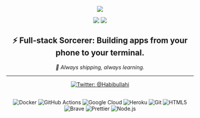 <p align="center"><a href="https://github.com/anuraghazra/github-readme-stats">
  <img src="https://github-readme-stats.vercel.app/api/typing-card?width=600&lines=Hi,+I'm+Prince.;I+Love+Building;Love+Shipping.;Love.js+Shitposting;Spreading+knowledge+daily.;Always+learning.&center=true&font=Fira%20Code&duration=3000&pause=500&color=00F7FF&size=22" />
</a>
</p>

<p align="center">
  <img src="https://img.shields.io/github/followers/princehabeeb?style=social" />
  <a href="https://www.youtube.com/c/code_alumni" target="_blank">
    <img src="https://img.shields.io/youtube/channel/subscribers/UCi2uzZOxA3yyYCw6m1MWzwg?style=social" />
  </a>
</p>

<h2 align="center">
  ⚡ Full-stack Sorcerer: Building apps from your phone to your terminal.
</h2>

<p align="center"><em>🚀 Always shipping, always learning.</em></p>

<div align="center">

---

<a href="https://twitter.com/code_alumni" target="_blank">
  <img src="https://img.shields.io/twitter/follow/Habibullahi?logo=twitter&style=for-the-badge" alt="Twitter: @Habibullahi" />
</a>

</div>

<br/>

<p align="center">
  <img alt="Docker" src="https://img.shields.io/badge/-Docker-46a2f1?style=flat-square&logo=docker&logoColor=white" />
  <img alt="GitHub Actions" src="https://img.shields.io/badge/-Github_Actions-2088FF?style=flat-square&logo=github-actions&logoColor=white" />
  <img alt="Google Cloud" src="https://img.shields.io/badge/-Google_Cloud-1a73e8?style=flat-square&logo=google-cloud&logoColor=white" />
  <img alt="Heroku" src="https://img.shields.io/badge/-Heroku-430098?style=flat-square&logo=heroku&logoColor=white" />
  <img alt="Git" src="https://img.shields.io/badge/-Git-F05032?style=flat-square&logo=git&logoColor=white" />
  <img alt="HTML5" src="https://img.shields.io/badge/-HTML5-E34F26?style=flat-square&logo=html5&logoColor=white" />
  <img alt="Brave" src="https://img.shields.io/badge/-Brave_Browser-FB542B?style=flat-square&logo=brave&logoColor=white" />
  <img alt="Prettier" src="https://img.shields.io/badge/-Prettier-F7B93E?style=flat-square&logo=prettier&logoColor=white" />
  <img alt="Node.js" src="https://img.shields.io/badge/-Node.js-43853d?style=flat-square&logo=Node.js&logoColor=white" />
</p>
